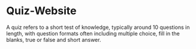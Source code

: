 # Quiz-Website
A quiz refers to a short test of knowledge, typically around 10 questions in length, with question formats often including multiple choice, fill in the blanks, true or false and short answer.

